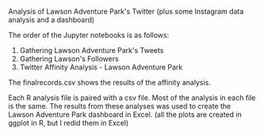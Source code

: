 Analysis of Lawson Adventure Park's Twitter (plus some Instagram data analysis and a dashboard)

The order of the Jupyter notebooks is as follows:

  1) Gathering Lawson Adventure Park's Tweets
  2) Gathering Lawson's Followers
  3) Twitter Affinity Analysis - Lawson Adventure Park
 
The finalrecords.csv shows the results of the affinity analysis. 

Each R analysis file is paired with a csv file. Most of the analysis in each file is the same. The results from these analyses was used to create the Lawson Adventure Park dashboard in Excel. (all the plots are created in ggplot in R, but I redid them in Excel) 
